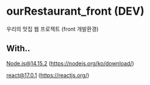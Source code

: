 # ourRestaurant_front (DEV)

우리의 맛집 웹 프로젝트 (front 개발환경)

## With..

Node.js@14.15.2 (https://nodejs.org/ko/download/)

react@17.0.1 (https://reactjs.org/)